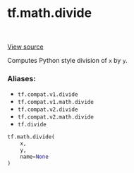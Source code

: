 <div itemscope itemtype="http://developers.google.com/ReferenceObject">
<meta itemprop="name" content="tf.math.divide" />
<meta itemprop="path" content="Stable" />
</div>

# tf.math.divide

<!-- Insert buttons -->

<table class="tfo-notebook-buttons tfo-api" align="left">
</table>

<a target="_blank" href="/code/stable/tensorflow/python/ops/math_ops.py">View source</a>



<!-- Start diff -->
Computes Python style division of `x` by `y`.

### Aliases:

* `tf.compat.v1.divide`
* `tf.compat.v1.math.divide`
* `tf.compat.v2.divide`
* `tf.compat.v2.math.divide`
* `tf.divide`


``` python
tf.math.divide(
    x,
    y,
    name=None
)
```



<!-- Placeholder for "Used in" -->

